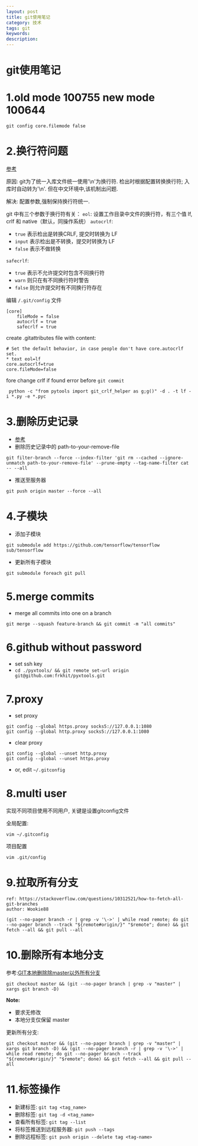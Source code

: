 ```yaml
---
layout: post
title: git使用笔记
category: 技术
tags: git
keywords: 
description: 
---
```


# git使用笔记

# 1.old mode 100755 new mode 100644
```
git config core.filemode false
```

# 2.换行符问题
[参考](https://juejin.im/post/5ad21df05188257cc20db9de)

原因: git为了统一入库文件统一使用'\n'为换行符. 检出时根据配置转换换行符; 入库时自动转为'\n'. 但在中文环境中,该机制出问题.

解决: 配置参数,强制保持换行符统一.

git 中有三个参数于换行符有关：
`eol`: 设置工作目录中文件的换行符，有三个值 lf, crlf 和 native（默认，同操作系统）
`autocrlf`:
- `true` 表示检出是转换CRLF, 提交时转换为 LF
- `input` 表示检出是不转换，提交时转换为 LF
- `false` 表示不做转换

`safecrlf`:
- `true` 表示不允许提交时包含不同换行符
- `warn` 则只在有不同换行符时警告
- `false` 则允许提交时有不同换行符存在

编辑 `/.git/config` 文件
```
[core]
    fileMode = false
    autocrlf = true
    safecrlf = true
```

create .gitattributes file with content:
```
# Set the default behavior, in case people don't have core.autocrlf set.
* text eol=lf
core.autocrlf=true
core.fileMode=false
```

fore change crlf if found error before `git commit`
```
 python -c "from pytools import git_crlf_helper as g;g()" -d . -t lf -i *.py -e *.pyc
```

# 3.删除历史记录
- [参考](http://www.cnblogs.com/shines77/p/3460274.html)
- 删除历史记录中的 path-to-your-remove-file

```
git filter-branch --force --index-filter 'git rm --cached --ignore-unmatch path-to-your-remove-file' --prune-empty --tag-name-filter cat -- --all
```
- 推送至服务器
```
git push origin master --force --all
```

# 4.子模块
- 添加子模块
```
git submodule add https://github.com/tensorflow/tensorflow sub/tensorflow
```
- 更新所有子模块
```
git submodule foreach git pull
```

# 5.merge commits
- merge all commits into one on a branch
```
git merge --squash feature-branch && git commit -m "all commits"
```

# 6.github without password
- set ssh key
- `cd ./pyxtools/ && git remote set-url origin git@github.com:frkhit/pyxtools.git`

# 7.proxy
- set proxy
```
git config --global https.proxy socks5://127.0.0.1:1080
git config --global http.proxy socks5://127.0.0.1:1080
```
- clear proxy
```
git config --global --unset http.proxy
git config --global --unset https.proxy
```
- or, edit `~/.gitconfig`

# 8.multi user
实现不同项目使用不同用户, 关键是设置gitconfig文件

全局配置:
```
vim ~/.gitconfig
```

项目配置
```
vim .git/config
```

# 9.拉取所有分支
```
ref: https://stackoverflow.com/questions/10312521/how-to-fetch-all-git-branches
author: Wookie88

(git --no-pager branch -r | grep -v '\->' | while read remote; do git --no-pager branch --track "${remote#origin/}" "$remote"; done) && git fetch --all && git pull --all
```

# 10.删除所有本地分支
参考:[GIT本地删除除master以外所有分支](https://blog.csdn.net/huuinn/article/details/78167873)

```
git checkout master && (git --no-pager branch | grep -v "master" | xargs git branch -D)
```
**Note:**
- 要求无修改
- 本地分支仅保留 master

更新所有分支:
```
git checkout master && (git --no-pager branch | grep -v "master" | xargs git branch -D) && (git --no-pager branch -r | grep -v '\->' | while read remote; do git --no-pager branch --track "${remote#origin/}" "$remote"; done) && git fetch --all && git pull --all
```

# 11.标签操作
- 新建标签: `git tag <tag_name>`
- 删除标签: `git tag -d <tag_name>`
- 查看所有标签: `git tag --list`
- 将标签推送到远程服务器: `git push --tags`
- 删除远程标签: `git push origin --delete tag <tag-name>`




